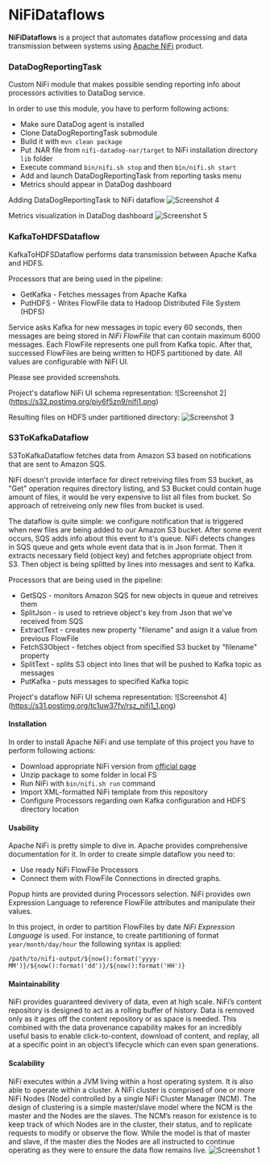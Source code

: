 # NiFiDataflows
**NiFiDataflows** is a project that automates dataflow processing and data transmission between systems using [Apache NiFi](https://nifi.apache.org/) product.

### DataDogReportingTask
Custom NiFi module that makes possible sending reporting info about processors activities to DataDog service.

In order to use this module, you have to perform following actions:
- Make sure DataDog agent is installed
- Clone DataDogReportingTask submodule
- Build it with `mvn clean package`
- Put .NAR file from `nifi-datadog-nar/target` to NiFi installation directory `lib` folder
- Execute command `bin/nifi.sh stop` and then `bin/nifi.sh start`
- Add and launch DataDogReportingTask from reporting tasks menu
- Metrics should appear in DataDog dashboard

Adding DataDogReportingTask to NiFi dataflow
![Screenshot 4](https://s32.postimg.org/5e25zuaqd/Screenshot_at_Jul_11_17_50_03.png)

Metrics visualization in DataDog dashboard
![Screenshot 5](https://s32.postimg.org/j90gib55h/Screenshot_at_Jul_11_17_47_57.png)

### KafkaToHDFSDataflow
KafkaToHDFSDataflow performs data transmission between Apache Kafka and HDFS.

Processors that are being used in the pipeline:
- GetKafka - Fetches messages from Apache Kafka
- PutHDFS - Writes FlowFile data to Hadoop Distributed File System (HDFS)

Service asks Kafka for new messages in topic every 60 seconds, then messages are being stored in *NiFi FlowFile* that can contain maximum 6000 messages. Each FlowFile represents one pull from Kafka topic. After that, successed FlowFiles are being written to HDFS partitioned by date. All values are configurable with NiFi UI.

Please see provided screenshots.

Project's dataflow NiFi UI schema representation:
![Screenshot 2] (https://s32.postimg.org/piy6f5zn9/nifi1.png)

Resulting files on HDFS under partitioned directory:
![Screenshot 3](https://s32.postimg.org/kxpjacb05/nifi2.png)

### S3ToKafkaDataflow
S3ToKafkaDataflow fetches data from Amazon S3 based on notifications that are sent to Amazon SQS.

NiFi doesn't provide interface for direct retreiving files from S3 bucket, as "Get" operation requires directory listing, and S3 Bucket could contain huge amount of files, it would be very expensive to list all files from bucket. So approach of retreiveing only new files from bucket is used.

The dataflow is quite simple: we configure notification that is triggered when new files are being added to our Amazon S3 bucket. After some event occurs, SQS adds info about this event to it's queue. NiFi detects changes in SQS queue and gets whole event data that is in Json format. Then it extracts necessary field (object key) and fetches appropriate object from S3. Then object is being splitted by lines into messages and sent to Kafka.

Processors that are being used in the pipeline:
- GetSQS - monitors Amazon SQS for new objects in queue and retreives them
- SplitJson - is used to retrieve object's key from Json that we've received from SQS
- ExtractText - creates new property "filename" and asign it a value from previous FlowFile
- FetchS3Object - fetches object from specified S3 bucket by "filename" property
- SplitText - splits S3 object into lines that will be pushed to Kafka topic as messages
- PutKafka - puts messages to specified Kafka topic

Project's dataflow NiFi UI schema representation:
![Screenshot 4] (https://s31.postimg.org/tc1uw37fv/rsz_nifi1_1.png)

#### Installation
In order to install Apache NiFi and use template of this project you have to perform following actions:
- Download appropriate NiFi version from [official page](http://nifi.apache.org/download.html) 
- Unzip package to some folder in local FS
- Run NiFi with `bin/nifi.sh run` command
- Import XML-formatted NiFi template from this repository
- Configure Processors regarding own Kafka configuration and HDFS directory location

#### Usability

Apache NiFi is pretty simple to dive in. Apache provides comprehensive documentation for it. 
In order to create simple dataflow you need to:
- Use ready NiFi FlowFile Processors
- Connect them with FlowFile Connections in directed graphs.

Popup hints are provided during Processors selection.
NiFi provides own Expression Language to reference FlowFile attributes and manipulate their values.

In this project, in order to partition FlowFiles by date *NiFi Expression Language* is used.
For instance, to create partitioning of format `year/month/day/hour` the following syntax is applied:

```
/path/to/nifi-output/${now():format('yyyy-MM')}/${now():format('dd')}/${now():format('HH')}
```

#### Maintainability
NiFi provides guaranteed devivery of data, even at high scale. NiFi’s content repository is designed to act as a rolling buffer of history. Data is removed only as it ages off the content repository or as space is needed. This combined with the data provenance capability makes for an incredibly useful basis to enable click-to-content, download of content, and replay, all at a specific point in an object’s lifecycle which can even span generations.


#### Scalability
NiFi executes within a JVM living within a host operating system. It is also able to operate within a cluster.
A NiFi cluster is comprised of one or more NiFi Nodes (Node) controlled by a single NiFi Cluster Manager (NCM). The design of clustering is a simple master/slave model where the NCM is the master and the Nodes are the slaves. The NCM’s reason for existence is to keep track of which Nodes are in the cluster, their status, and to replicate requests to modify or observe the flow. While the model is that of master and slave, if the master dies the Nodes are all instructed to continue operating as they were to ensure the data flow remains live. 
![Screenshot 1](https://s31.postimg.org/5xqm4vs4r/nifi4.png)
